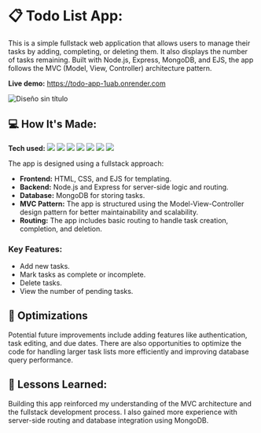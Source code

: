# 📋  Todo List App:

This is a simple fullstack web application that allows users to manage their tasks by adding, completing, or deleting them. It also displays the number of tasks remaining. Built with Node.js, Express, MongoDB, and EJS, the app follows the MVC (Model, View, Controller) architecture pattern.

**Live demo:** <a href="https://todo-app-1uab.onrender.com">https://todo-app-1uab.onrender.com</a>

![Diseño sin título](https://github.com/user-attachments/assets/df2ebf4e-2839-4912-bfba-ac179032629c)

## 💻  How It's Made:

**Tech used:** <img src="https://img.shields.io/badge/HTML5-E34F26?style=for-the-badge&logo=html5&logoColor=white" /> <img src="https://img.shields.io/badge/CSS3-1572B6?style=for-the-badge&logo=css3&logoColor=white" /> <img src="https://img.shields.io/badge/JavaScript-323330?style=for-the-badge&logo=javascript&logoColor=F7DF1E" /> <img src="https://img.shields.io/badge/Node%20js-339933?style=for-the-badge&logo=nodedotjs&logoColor=white" /> <img src="https://img.shields.io/badge/Express%20js-000000?style=for-the-badge&logo=express&logoColor=white" /> <img src="https://img.shields.io/badge/MongoDB-4EA94B?style=for-the-badge&logo=mongodb&logoColor=white" /> <img src="https://img.shields.io/badge/ejs-%23B4CA65.svg?style=for-the-badge&logo=ejs&logoColor=white" />

The app is designed using a fullstack approach:

- **Frontend:** HTML, CSS, and EJS for templating.
- **Backend:** Node.js and Express for server-side logic and routing.
- **Database:** MongoDB for storing tasks.
- **MVC Pattern:** The app is structured using the Model-View-Controller design pattern for better maintainability and scalability.
- **Routing:** The app includes basic routing to handle task creation, completion, and deletion.

### Key Features:
- Add new tasks.
- Mark tasks as complete or incomplete.
- Delete tasks.
- View the number of pending tasks.

## 🔧  Optimizations

Potential future improvements include adding features like authentication, task editing, and due dates. There are also opportunities to optimize the code for handling larger task lists more efficiently and improving database query performance.

## 🧠  Lessons Learned:

Building this app reinforced my understanding of the MVC architecture and the fullstack development process. I also gained more experience with server-side routing and database integration using MongoDB.



